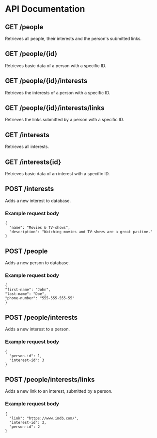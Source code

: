# API Documentation

## GET /people
Retrieves all people, their interests and the person's submitted links.

## GET /people/{id}
Retrieves basic data of a person with a specific ID.

## GET /people/{id}/interests
Retrieves the interests of a person with a specific ID.

## GET /people/{id}/interests/links
Retrieves the links submitted by a person with a specific ID.

## GET /interests
Retrieves all interests.

## GET /interests{id}
Retrieves basic data of an interest with a specific ID.

## POST /interests
Adds a new interest to database.

### Example request body
```http
{
  "name": "Movies & TV-shows",
  "description": "Watching movies and TV-shows are a great pastime."
}
```

## POST /people
Adds a new person to database.

### Example request body
```http
{
"first-name": "John",
"last-name": "Doe",
"phone-number": "555-555-555-55"
}
```

## POST /people/interests
Adds a new interest to a person.

### Example request body
```http
{
  "person-id": 1,
  "interest-id": 3
}
```

## POST /people/interests/links
Adds a new link to an interest, submitted by a person.

### Example request body
```http
{
  "link": "https://www.imdb.com/",
  "interest-id": 3,
  "person-id": 2
}
```
